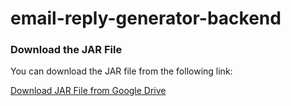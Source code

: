 # email-reply-generator-backend
### Download the JAR File

You can download the JAR file from the following link:

[Download JAR File from Google Drive](https://drive.google.com/file/d/1HNDe402nrvs_2JKRaFpEr1TIxKPEwSHc/view?usp=sharing)


